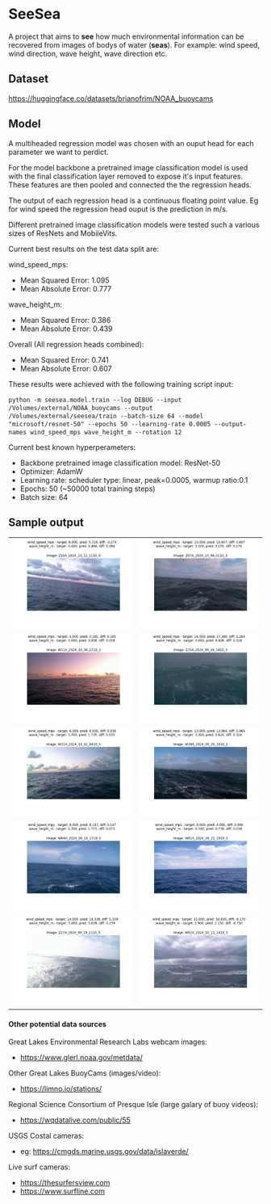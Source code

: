# SeeSea
A project that aims to **see** how much environmental information can be recovered from images of bodys of water (**seas**). For example: wind speed, wind direction, wave height, wave direction etc.

## Dataset
https://huggingface.co/datasets/brianofrim/NOAA_buoycams 

## Model
A multiheaded regression model was chosen with an ouput head for each parameter we want to perdict. 

For the model backbone a pretrained image classification model is used with the final classification layer removed to expose it's input features. These features are then pooled and connected the the regression heads.

The output of each regression head is a continuous floating point value. Eg for wind speed the regression head ouput is the prediction in m/s.

Different pretrained image classification models were tested such a various sizes of ResNets and MobileVits.

Current best results on the test data split are:  

wind_speed_mps:
- Mean Squared Error: 1.095
- Mean Absolute Error: 0.777

wave_height_m:
- Mean Squared Error: 0.386
- Mean Absolute Error: 0.439

Overall (All regression heads combined):
- Mean Squared Error: 0.741
- Mean Absolute Error: 0.607

These results were achieved with the following training script input:
```
python -m seesea.model.train --log DEBUG --input /Volumes/external/NOAA_buoycams --output /Volumes/external/seesea/train --batch-size 64 --model "microsoft/resnet-50" --epochs 50 --learning-rate 0.0005 --output-names wind_speed_mps wave_height_m --rotation 12
```
Current best known hyperperameters:
- Backbone pretrained image classification model: ResNet-50
- Optimizer: AdamW
- Learning rate: scheduler type: linear, peak=0.0005, warmup ratio:0.1
- Epochs: 50 (~50000 total training steps)
- Batch size: 64

## Sample output

<table>
<tr>
<td><img src="readme_assets/Z10A_2024_10_11_1110_0_vis.png"/></td>
<td><img src="readme_assets/Z67A_2024_10_06_0110_3_vis.png"/></td>
</tr>
<tr>
<td><img src="readme_assets/W11A_2024_10_04_2210_3_vis.png"/></td>
<td><img src="readme_assets/Z25A_2024_09_26_1810_3_vis.png"/></td>
</tr>
<tr>
<td><img src="readme_assets/W31A_2024_10_02_0410_5_vis.png"/></td>
<td><img src="readme_assets/W38A_2024_09_26_1818_1_vis.png"/></td>
</tr>
<tr>
<td><img src="readme_assets/W64A_2024_09_19_1710_0_vis.png"/></td>
<td><img src="readme_assets/W81A_2024_09_21_1910_3_vis.png"/></td>
</tr>
<tr>
<td><img src="readme_assets/Z27A_2024_09_18_2110_5_vis.png"/></td>
<td><img src="readme_assets/W92A_2024_10_11_1410_0_vis.png"/></td>
</tr>
</table>

#### Other potential data sources
Great Lakes Environmental Research Labs webcam images: 
- https://www.glerl.noaa.gov/metdata/

Other Great Lakes BuoyCams (images/video):
- https://limno.io/stations/

Regional Science Consortium of Presque Isle (large galary of buoy videos):
- https://wqdatalive.com/public/55

USGS Costal cameras:
- eg: https://cmgds.marine.usgs.gov/data/islaverde/

Live surf cameras:
- https://thesurfersview.com
- https://www.surfline.com 
